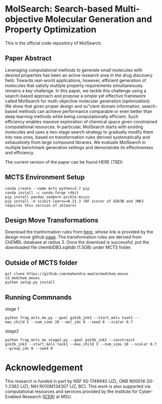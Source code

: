 # MolSearch: Search-based Multi-objective Molecular Generation and Property Optimization

This is the official code repository of MolSearch.  

## Paper Abstract
Leveraging computational methods to generate small molecules with desired properties has been an active research area in the drug discovery field. Towards real-world applications, however, efficient generation of molecules that satisfy multiple property requirements simultaneously remains a key challenge. In this paper, we tackle this challenge using a search-based approach and propose a simple yet effective framework called MolSearch for multi-objective molecular generation (optimization). We show that given proper design and su"cient domain information, search-based methods can achieve performance comparable or even better than deep learning methods while being computationally efficient. Such efficiency enables massive exploration of chemical space given constrained computational resources. In particular, MolSearch starts with existing molecules and uses a two-stage search strategy to gradually modify them into new ones, based on transformation rules derived systematically and exhaustively from large compound libraries. We evaluate MolSearch in multiple benchmark generation settings and demonstrate its effectiveness and efficiency.

The current version of the paper can be found HERE (TBD).

## MCTS Environment Setup
```
conda create --name mcts python=3.7 pip 
conda install -c conda-forge rdkit
pip install pandas seaborn pickle-mixin
pip install -U scikit-learn==0.21.3 (RF scorer of GSK3B and JNK3 requires this version of sklearn)
```
## Design Move Transformations
Download the tranformation rules from [here](https://figshare.com/articles/dataset/chemblDB3_sqlitdb/12912080), whose link is provided by the design move github [page](https://github.com/mahendra-awale/medchem_moves). The transformation rules are derived from ChEMBL database at radius 3. Once the download is successful, put the downloaded file chemblDB3.sqlitdb (1.5GB) under MCTS folder. 

## Outside of MCTS folder
```
git clone https://github.com/mahendra-awale/medchem_moves
cd medchem_moves
python setup.py install
```

## Running Commnands

stage 1

```
python frag_mcts_mo.py --goal gsk3b_jnk3 --start_mols task1 --max_child 5 --num_sims 20 --mol_idx 0 --seed 0 --scalar 0.7
```

stage2

```
python frag_mcts_mo_stage2.py --goal gsk3b_jnk3 --constraint gsk3b_jnk3 --start_mols task1 --max_child 3 --num_sims 10 --scalar 0.7 --group_idx 0 --seed 0 
```

# Acknowledgement

This research is funded in part by NSF IIS-1749940 (JZ), ONR N00014-20-1-2382 (JZ), NIH R01GM134307 (JZ, BC). This work is also supported via computational resources and services provided by the Institute for Cyber-Enabled Research ([ICER](https://icer.msu.edu/)) at MSU.